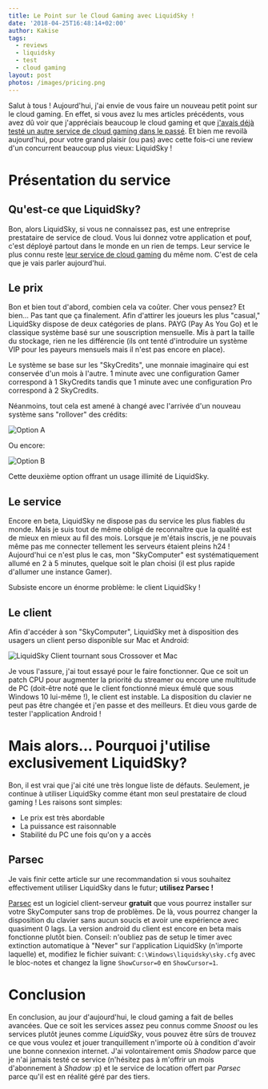 ```yaml
---
title: Le Point sur le Cloud Gaming avec LiquidSky !
date: '2018-04-25T16:48:14+02:00'
author: Kakise
tags:
  - reviews
  - liquidsky
  - test
  - cloud gaming
layout: post
photos: /images/pricing.png
---
```

Salut à tous ! Aujourd'hui, j'ai envie de vous faire un nouveau petit point sur le cloud gaming. En effet, si vous avez lu mes articles précédents, vous avez dû voir que j'appréciais beaucoup le cloud gaming et que [j'avais déjà testé un autre service de cloud gaming dans le passé](https://kakise.me/2017/09/13/snoost-gaming-de-qualite/). Et bien me revoilà aujourd'hui, pour votre grand plaisir (ou pas) avec cette fois-ci une review d'un concurrent beaucoup plus vieux: LiquidSky !

# Présentation du service

## Qu'est-ce que LiquidSky?

Bon, alors LiquidSky, si vous ne connaissez pas, est une entreprise prestataire de service de cloud. Vous lui donnez votre application et pouf, c'est déployé partout dans le monde en un rien de temps. Leur service le plus connu reste [leur service de cloud gaming](https://gaming.liquidsky.com/) du même nom. C'est de cela que je vais parler aujourd'hui.

## Le prix

Bon et bien tout d'abord, combien cela va coûter. Cher vous pensez? Et bien... Pas tant que ça finalement. Afin d'attirer les joueurs les plus "casual," LiquidSky dispose de deux catégories de plans. PAYG (Pay As You Go) et le classique système basé sur une souscription mensuelle. Mis à part la taille du stockage, rien ne les différencie (ils ont tenté d'introduire un système VIP pour les payeurs mensuels mais il n'est pas encore en place). 

Le système se base sur les "SkyCredits", une monnaie imaginaire qui est conservée d'un mois à l'autre. 1 minute avec une configuration Gamer correspond à 1 SkyCredits tandis que 1 minute avec une configuration Pro correspond à 2 SkyCredits. 

Néanmoins, tout cela est amené à changé avec l'arrivée d'un nouveau système sans "rollover" des crédits:

![Option A](/images/pricing.png)

Ou encore: 

![Option B](/images/image-1-.png)

Cette deuxième option offrant un usage illimité de LiquidSky.

## Le service

Encore en beta, LiquidSky ne dispose pas du service les plus fiables du monde. Mais je suis tout de même obligé de reconnaître que la qualité est de mieux en mieux au fil des mois. Lorsque je m'étais inscris, je ne pouvais même pas me connecter tellement les serveurs étaient pleins h24 ! Aujourd'hui ce n'est plus le cas, mon "SkyComputer" est systématiquement allumé en 2 à 5 minutes, quelque soit le plan choisi (il est plus rapide d'allumer une instance Gamer). 

Subsiste encore un énorme problème: le client LiquidSky !

## Le client

Afin d'accéder à son "SkyComputer", LiquidSky met à disposition des usagers un client perso disponible sur Mac et Android:

![LiquidSky Client tournant sous Crossover et Mac](/images/b8d41bf7d1fb12e6c4534d10d739452e.png)

Je vous l'assure, j'ai tout essayé pour le faire fonctionner. Que ce soit un patch CPU pour augmenter la priorité du streamer ou encore une multitude de PC (doit-être noté que le client fonctionné mieux émulé que sous Windows 10 lui-même !), le client est instable. La disposition du clavier ne peut pas être changée et j'en passe et des meilleurs. Et dieu vous garde de tester l'application Android !

# Mais alors... Pourquoi j'utilise exclusivement LiquidSky?

Bon, il est vrai que j'ai cité une très longue liste de défauts. Seulement, je continue à utiliser LiquidSky comme étant mon seul prestataire de cloud gaming ! Les raisons sont simples:

* Le prix est très abordable
* La puissance est raisonnable
* Stabilité du PC une fois qu'on y a accès

## Parsec

Je vais finir cette article sur une recommandation si vous souhaitez effectivement utiliser LiquidSky dans le futur; **utilisez Parsec !**

[Parsec](https://parsecgaming.com/) est un logiciel client-serveur **gratuit** que vous pourrez installer sur votre SkyComputer sans trop de problèmes. De là, vous pourrez changer la disposition du clavier sans aucun soucis et avoir une expérience avec quasiment 0 lags. La version android du client est encore en beta mais fonctionne plutôt bien. Conseil: n'oubliez pas de setup le timer avec extinction automatique à "Never" sur l'application LiquidSky (n'importe laquelle) et, modifiez le fichier suivant: `C:\Windows\liquidsky\sky.cfg` avec le bloc-notes et changez la ligne `ShowCursor=0` en `ShowCursor=1`.

# Conclusion

En conclusion, au jour d'aujourd'hui, le cloud gaming a fait de belles avancées. Que ce soit les services assez peu connus comme _Snoost_ ou les services plutôt jeunes comme _LiquidSky_, vous pouvez être sûrs de trouvez ce que vous voulez et jouer tranquillement n'importe où à condition d'avoir une bonne connexion internet. J'ai volontairement omis _Shadow_ parce que je n'ai jamais testé ce service (n'hésitez pas à m'offrir un mois d'abonnement à _Shadow_ :p) et le service de location offert par _Parsec_ parce qu'il est en réalité géré par des tiers.
